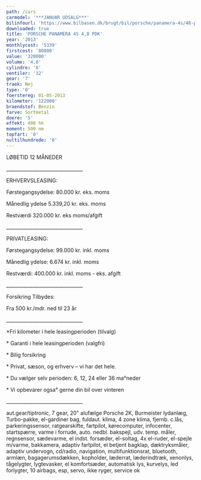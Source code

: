 ```yaml
---
path: /cars
carmodel: '***JANUAR UDSALG***'
bilinfourl: 'https://www.bilbasen.dk/brugt/bil/porsche/panamera-4s/48-pdk-5d/4125477'
downloaded: true
title: 'PORSCHE PANAMERA 4S 4,8 PDK'
year: '2013'
monthlycost: '5339'
firstcost: '80000'
value: '320000'
volume: '4,8'
cylindre: '8'
ventiler: '32'
gear: '7'
traek: Nej
type: '0'
foerstereg: 01-05-2013
kilometer: '122000'
braendstof: Benzin
farve: Sortmetal
doere: '5'
effekt: 400 hk
moment: 500 nm
topfart: '0'
nultilhundrede: '0'
---
```

LØBETID 12 MÅNEDER

\_\_\_\_\_\_\_\_\_\_\_\_\_\_\_\_\_\_\_\_\_\_\_\_\_\_\_\_\_\_\_\_

ERHVERVSLEASING:

Førstegangsydelse: 80.000 kr. eks. moms

Månedlig ydelse 5.339,20 kr. eks. moms

Restværdi 320.000 kr. eks moms/afgift

\_\_\_\_\_\_\_\_\_\_\_\_\_\_\_\_\_\_\_\_\_\_\_\_\_\_\_\_\_\_\_\_

PRIVATLEASING:

Førstegangsydelse: 99.000 kr. inkl. moms

Månedlig ydelse: 6.674 kr. inkl. moms

Restværdi: 400.000 kr. inkl. moms - eks. afgift

\_\_\_\_\_\_\_\_\_\_\_\_\_\_\_\_\_\_\_\_\_\_\_\_\_\_\_\_\_\_\_\_

Forsikring Tilbydes:

Fra 500 kr./mdr. ned til 23 år

\_\_\_\_\_\_\_\_\_\_\_\_\_\_\_\_\_\_\_\_\_\_\_\_\_\_\_\_\_\_\_\_

\*Fri kilometer i hele leasingperioden (tilvalg)

\* Garanti i hele leasingperioden (valgfri)

\* Bilig forsikring

\* Privat, sæson, og erhverv – vi har det hele.

\* Du vælger selv perioden: 6, 12, 24 eller 36 ma°neder

\* Vi opbevarer ogsa° gerne din bil over vinteren

\_\_\_\_\_\_\_\_\_\_\_\_\_\_\_\_\_\_\_\_\_\_\_\_\_\_\_\_\_\_\_\_

aut.gear/tiptronic, 7 gear, 20" alufælge Porsche 2K, Burmeister lydanlæg, Turbo-pakke, el-gardiner bag, fuldaut. klima, 4 zone klima, fjernb. c.lås, parkeringssensor, ratgearskifte, fartpilot, kørecomputer, infocenter, startspærre, varme i forrude, auto. nedbl. bakspejl, udv. temp. måler, regnsensor, sædevarme, el indst. forsæder, el-soltag, 4x el-ruder, el-spejle m/varme, bakkamera, adaptiv fartpilot, el betjent bagklap, dæktryksmåler, adaptiv undervogn, cd/radio, navigation, multifunktionsrat, bluetooth, armlæn, bagagerumsdækken, kopholder, læderrat, læderindtræk, xenonlys, tågelygter, lygtevasker, el komfortsæder, automatisk lys, kurvelys, led forlygter, 10 airbags, esp, servo, ikke ryger, service ok
